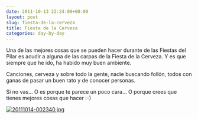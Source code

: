 ```yaml
---
date: 2011-10-13 22:24:09+00:00
layout: post
slug: fiesta-de-la-cerveza
title: Fiesta de la Cerveza
categories: day-by-day
---
```


Una de las mejores cosas que se pueden hacer durante de las Fiestas del Pilar es acudir a alguna de las carpas de la Fiesta de la Cerveza. Y es que siempre que he ido, ha habido muy buen ambiente.

Canciones, cerveza y sobre todo la gente, nadie buscando follón, todos con ganas de pasar un buen rato y de conocer personas.

Si no vas... O es porque te parece un poco cara... O porque crees que tienes mejores cosas que hacer :-)

[![20111014-002340.jpg](http://blog.migueljulian.com/wp-content/uploads/20111014-0023401.jpg)](http://blog.migueljulian.com/wp-content/uploads/20111014-0023401.jpg)
